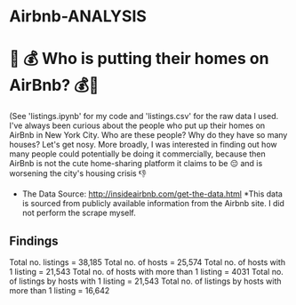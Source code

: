 # Airbnb-ANALYSIS
 
# 🏡 💰 Who is putting their homes on AirBnb? 💰🏡
(See 'listings.ipynb' for my code and 'listings.csv' for the raw data I used.  
I've always been curious about the people who put up their homes on AirBnb in New York City. Who are these people? Why do they have so many houses? Let's get nosy. More broadly, I was interested in finding out how many people could potentially be doing it commercially, because then AirBnb is not the cute home-sharing platform it claims to be 😔 and is worsening the city's housing crisis 👎  
* The Data Source: http://insideairbnb.com/get-the-data.html 
*This data is sourced from publicly available information from the Airbnb site. I did not perform the scrape myself. 

## Findings 
Total no. listings = 38,185 
Total no. of hosts = 25,574
Total no. of hosts with 1 listing = 21,543 
Total no. of hosts with more than 1 listing = 4031
Total no. of listings by hosts with 1 listing = 21,543
Total no. of listings by hosts with more than 1 listing = 16,642

